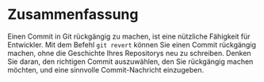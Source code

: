 # Zusammenfassung

Einen Commit in Git rückgängig zu machen, ist eine nützliche Fähigkeit für Entwickler. Mit dem Befehl `git revert` können Sie einen Commit rückgängig machen, ohne die Geschichte Ihres Repositorys neu zu schreiben. Denken Sie daran, den richtigen Commit auszuwählen, den Sie rückgängig machen möchten, und eine sinnvolle Commit-Nachricht einzugeben.
